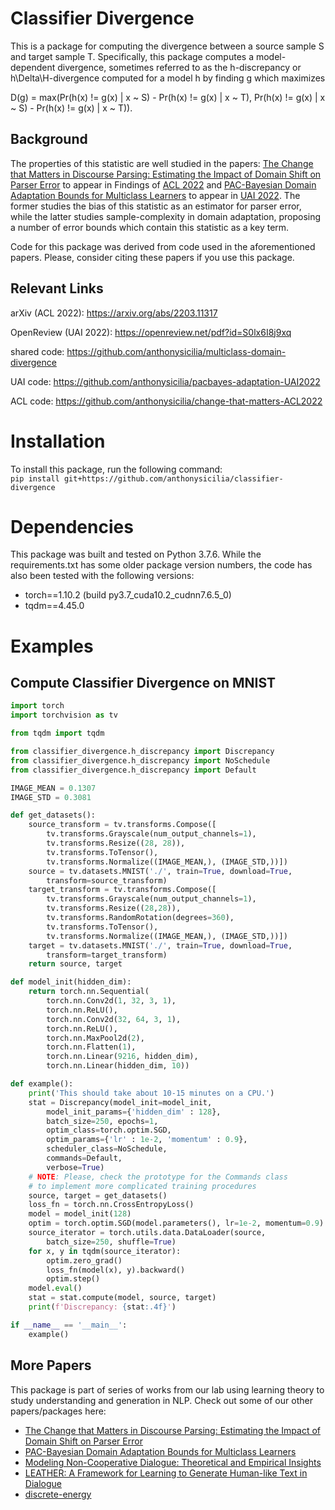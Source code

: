 # Classifier Divergence
This is a package for computing the divergence between a source sample S 
and target sample T. Specifically, this package computes
a model-dependent divergence, sometimes referred to as the h-discrepancy or h\Delta\H-divergence
computed for a model h by finding g which maximizes 

D(g) = max(Pr(h(x) != g(x) | x ~ S) - Pr(h(x) != g(x) | x ~ T),
    Pr(h(x) != g(x) | x ~ S) - Pr(h(x) != g(x) | x ~ T)).

## Background
The properties of this statistic are well studied in the papers:
[The Change that Matters in Discourse Parsing: Estimating the Impact of Domain Shift on Parser Error](https://arxiv.org/abs/2203.11317) to appear 
in Findings of [ACL 2022](https://www.2022.aclweb.org) and [PAC-Bayesian Domain Adaptation Bounds for Multiclass Learners](https://openreview.net/pdf?id=S0lx6I8j9xq) to appear in 
[UAI 2022](https://www.auai.org/uai2022/). The former studies the bias of this statistic as an estimator for parser error, while the latter studies 
sample-complexity in domain adaptation, proposing a number of error bounds which contain this statistic as a key term.

Code for this package was derived from code used in the aforementioned papers. Please, consider citing these papers if you use this package.

## Relevant Links
arXiv (ACL 2022): https://arxiv.org/abs/2203.11317

OpenReview (UAI 2022): https://openreview.net/pdf?id=S0lx6I8j9xq

shared code: https://github.com/anthonysicilia/multiclass-domain-divergence

UAI code: https://github.com/anthonysicilia/pacbayes-adaptation-UAI2022

ACL code: https://github.com/anthonysicilia/change-that-matters-ACL2022

# Installation
To install this package, run the following command: <br>
``` pip install git+https://github.com/anthonysicilia/classifier-divergence ```

# Dependencies
This package was built and tested on Python 3.7.6. While the requirements.txt has some older package version numbers, the code has also been tested with the following versions:
 - torch==1.10.2 (build py3.7_cuda10.2_cudnn7.6.5_0)
 - tqdm==4.45.0

# Examples
## Compute Classifier Divergence on MNIST
```python
import torch
import torchvision as tv

from tqdm import tqdm

from classifier_divergence.h_discrepancy import Discrepancy
from classifier_divergence.h_discrepancy import NoSchedule
from classifier_divergence.h_discrepancy import Default

IMAGE_MEAN = 0.1307
IMAGE_STD = 0.3081

def get_datasets():
    source_transform = tv.transforms.Compose([
        tv.transforms.Grayscale(num_output_channels=1), 
        tv.transforms.Resize((28, 28)), 
        tv.transforms.ToTensor(), 
        tv.transforms.Normalize((IMAGE_MEAN,), (IMAGE_STD,))])
    source = tv.datasets.MNIST('./', train=True, download=True, 
        transform=source_transform)
    target_transform = tv.transforms.Compose([
        tv.transforms.Grayscale(num_output_channels=1), 
        tv.transforms.Resize((28,28)), 
        tv.transforms.RandomRotation(degrees=360),
        tv.transforms.ToTensor(),
        tv.transforms.Normalize((IMAGE_MEAN,), (IMAGE_STD,))])
    target = tv.datasets.MNIST('./', train=True, download=True, 
        transform=target_transform)
    return source, target

def model_init(hidden_dim):
    return torch.nn.Sequential(
        torch.nn.Conv2d(1, 32, 3, 1),
        torch.nn.ReLU(),
        torch.nn.Conv2d(32, 64, 3, 1),
        torch.nn.ReLU(),
        torch.nn.MaxPool2d(2),
        torch.nn.Flatten(1),
        torch.nn.Linear(9216, hidden_dim),
        torch.nn.Linear(hidden_dim, 10))

def example():
    print('This should take about 10-15 minutes on a CPU.')
    stat = Discrepancy(model_init=model_init,
        model_init_params={'hidden_dim' : 128},
        batch_size=250, epochs=1, 
        optim_class=torch.optim.SGD,
        optim_params={'lr' : 1e-2, 'momentum' : 0.9},
        scheduler_class=NoSchedule,
        commands=Default,
        verbose=True)
    # NOTE: Please, check the prototype for the Commands class
    # to implement more complicated training procedures
    source, target = get_datasets()
    loss_fn = torch.nn.CrossEntropyLoss()
    model = model_init(128)
    optim = torch.optim.SGD(model.parameters(), lr=1e-2, momentum=0.9)
    source_iterator = torch.utils.data.DataLoader(source,
        batch_size=250, shuffle=True)
    for x, y in tqdm(source_iterator):
        optim.zero_grad()
        loss_fn(model(x), y).backward()
        optim.step()
    model.eval()
    stat = stat.compute(model, source, target)
    print(f'Discrepancy: {stat:.4f}')

if __name__ == '__main__':
    example()

 ```
 ## More Papers
 This package is part of series of works from our lab using learning theory to study understanding and generation in NLP. Check out some of our other papers/packages here:
  - [The Change that Matters in Discourse Parsing: Estimating the Impact of Domain Shift on Parser Error](https://arxiv.org/abs/2203.11317)
  - [PAC-Bayesian Domain Adaptation Bounds for Multiclass Learners](https://openreview.net/forum?id=S0lx6I8j9xq)
  - [Modeling Non-Cooperative Dialogue: Theoretical and Empirical Insights](https://direct.mit.edu/tacl/article/doi/10.1162/tacl_a_00507/113020/Modeling-Non-Cooperative-Dialogue-Theoretical-and)
  - [LEATHER: A Framework for Learning to Generate Human-like Text in Dialogue](https://arxiv.org/abs/2210.07777)
  - [discrete-energy](https://github.com/anthonysicilia/discrete-energy)
